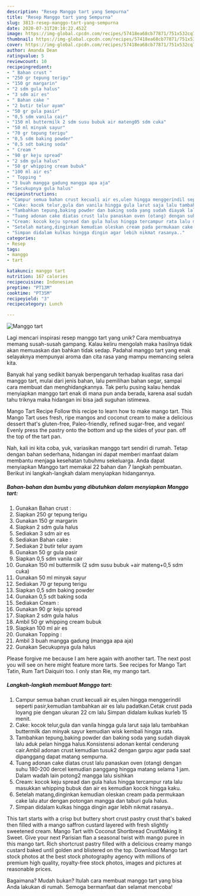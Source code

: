 ```yaml
---
description: "Resep Manggo tart yang Sempurna"
title: "Resep Manggo tart yang Sempurna"
slug: 3813-resep-manggo-tart-yang-sempurna
date: 2020-07-31T20:10:22.452Z
image: https://img-global.cpcdn.com/recipes/57418ea68cb77871/751x532cq70/manggo-tart-foto-resep-utama.jpg
thumbnail: https://img-global.cpcdn.com/recipes/57418ea68cb77871/751x532cq70/manggo-tart-foto-resep-utama.jpg
cover: https://img-global.cpcdn.com/recipes/57418ea68cb77871/751x532cq70/manggo-tart-foto-resep-utama.jpg
author: Amanda Dean
ratingvalue: 5
reviewcount: 10
recipeingredient:
- " Bahan crust "
- "250 gr tepung terigu"
- "150 gr margarin"
- "2 sdm gula halus"
- "3 sdm air es"
- " Bahan cake "
- "2 butir telur ayam"
- "50 gr gula pasir"
- "0,5 sdm vanila cair"
- "150 ml buttermilk 2 sdm susu bubuk air mateng05 sdm cuka"
- "50 ml minyak sayur"
- "70 gr tepung terigu"
- "0,5 sdm baking powder"
- "0,5 sdt baking soda"
- " Cream "
- "90 gr keju spread"
- "2 sdm gula halus"
- "50 gr whipping cream bubuk"
- "100 ml air es"
- " Topping "
- "3 buah mangga gadung mangga apa aja"
- "Secukupnya gula halus"
recipeinstructions:
- "Campur semua bahan crust kecuali air es,ulen hingga menggerindil seperti pasir,kemudian tambahkan air es lalu padatkan.Cetak crust pada loyang pie dengan ukuran 22 cm lalu Simpan didalam kulkas kurleb 15 menit."
- "Cake: kocok telur,gula dan vanila hingga gula larut saja lalu tambahkan buttermilk dan minyak sayur kemudian wisk kembali hingga rata."
- "Tambahkan tepung,baking powder dan baking soda yang sudah diayak lalu aduk pelan hingga halus.Konsistensi adonan kental cenderung cair.Ambil adonan crust kemudian tusuk2 dengan garpu agar pada saat dipanggang dapat matang sempurna."
- "Tuang adonan cake diatas crust lalu panaskan oven (otang) dengan suhu 180-200 dercel kemudian panggang hingga matang selama 1 jam. Dalam wadah lain potong2 mangga lalu sisihkan"
- "Cream: kocok keju spread dan gula halus hingga tercampur rata lalu masukkan whipping bubuk dan air es kemudian kocok hingga kaku."
- "Setelah matang,dinginkan kemudian oleskan cream pada permukaan cake lalu atur dengan potongan mangga dan taburi gula halus."
- "Simpan didalam kulkas hingga dingin agar lebih nikmat rasanya.."
categories:
- Resep
tags:
- manggo
- tart

katakunci: manggo tart 
nutrition: 167 calories
recipecuisine: Indonesian
preptime: "PT13M"
cooktime: "PT35M"
recipeyield: "3"
recipecategory: Lunch

---
```



![Manggo tart](https://img-global.cpcdn.com/recipes/57418ea68cb77871/751x532cq70/manggo-tart-foto-resep-utama.jpg)

Lagi mencari inspirasi resep manggo tart yang unik? Cara membuatnya memang susah-susah gampang. Kalau keliru mengolah maka hasilnya tidak akan memuaskan dan bahkan tidak sedap. Padahal manggo tart yang enak selayaknya mempunyai aroma dan cita rasa yang mampu memancing selera kita.

Banyak hal yang sedikit banyak berpengaruh terhadap kualitas rasa dari manggo tart, mulai dari jenis bahan, lalu pemilihan bahan segar, sampai cara membuat dan menghidangkannya. Tak perlu pusing kalau hendak menyiapkan manggo tart enak di mana pun anda berada, karena asal sudah tahu triknya maka hidangan ini bisa jadi suguhan istimewa.

Mango Tart Recipe Follow this recipe to learn how to make mango tart. This Mango Tart uses fresh, ripe mangos and coconut cream to make a delicious dessert that&#39;s gluten-free, Paleo-friendly, refined sugar-free, and vegan! Evenly press the pastry onto the bottom and up the sides of your pan. off the top of the tart pan.


Nah, kali ini kita coba, yuk, variasikan manggo tart sendiri di rumah. Tetap dengan bahan sederhana, hidangan ini dapat memberi manfaat dalam membantu menjaga kesehatan tubuhmu sekeluarga. Anda dapat menyiapkan Manggo tart memakai 22 bahan dan 7 langkah pembuatan. Berikut ini langkah-langkah dalam menyiapkan hidangannya.

<!--inarticleads1-->

##### Bahan-bahan dan bumbu yang dibutuhkan dalam menyiapkan Manggo tart:

1. Gunakan  Bahan crust :
1. Siapkan 250 gr tepung terigu
1. Gunakan 150 gr margarin
1. Siapkan 2 sdm gula halus
1. Sediakan 3 sdm air es
1. Sediakan  Bahan cake :
1. Sediakan 2 butir telur ayam
1. Gunakan 50 gr gula pasir
1. Siapkan 0,5 sdm vanila cair
1. Gunakan 150 ml buttermilk (2 sdm susu bubuk +air mateng+0,5 sdm cuka)
1. Gunakan 50 ml minyak sayur
1. Sediakan 70 gr tepung terigu
1. Siapkan 0,5 sdm baking powder
1. Gunakan 0,5 sdt baking soda
1. Sediakan  Cream :
1. Gunakan 90 gr keju spread
1. Siapkan 2 sdm gula halus
1. Ambil 50 gr whipping cream bubuk
1. Siapkan 100 ml air es
1. Gunakan  Topping :
1. Ambil 3 buah mangga gadung (mangga apa aja)
1. Gunakan Secukupnya gula halus


Please forgive me because I am here again with another tart. The next post you will see on here might feature more tarts. See recipes for Mango Tart Tatin, Rum Tart Daiquiri too. I only stan Rie, my mango tart. 

<!--inarticleads2-->

##### Langkah-langkah membuat Manggo tart:

1. Campur semua bahan crust kecuali air es,ulen hingga menggerindil seperti pasir,kemudian tambahkan air es lalu padatkan.Cetak crust pada loyang pie dengan ukuran 22 cm lalu Simpan didalam kulkas kurleb 15 menit.
1. Cake: kocok telur,gula dan vanila hingga gula larut saja lalu tambahkan buttermilk dan minyak sayur kemudian wisk kembali hingga rata.
1. Tambahkan tepung,baking powder dan baking soda yang sudah diayak lalu aduk pelan hingga halus.Konsistensi adonan kental cenderung cair.Ambil adonan crust kemudian tusuk2 dengan garpu agar pada saat dipanggang dapat matang sempurna.
1. Tuang adonan cake diatas crust lalu panaskan oven (otang) dengan suhu 180-200 dercel kemudian panggang hingga matang selama 1 jam. Dalam wadah lain potong2 mangga lalu sisihkan
1. Cream: kocok keju spread dan gula halus hingga tercampur rata lalu masukkan whipping bubuk dan air es kemudian kocok hingga kaku.
1. Setelah matang,dinginkan kemudian oleskan cream pada permukaan cake lalu atur dengan potongan mangga dan taburi gula halus.
1. Simpan didalam kulkas hingga dingin agar lebih nikmat rasanya..


This tart starts with a crisp but buttery short crust pastry crust that&#39;s baked then filled with a mango saffron custard layered with fresh slightly sweetened cream. Mango Tart with Coconut Shortbread CrustMaking It Sweet. Give your next Parisian flan a seasonal twist with mango puree in this mango tart. Rich shortcrust pastry filled with a delicious creamy mango custard baked until golden and blistered on the top. Download Mango tart stock photos at the best stock photography agency with millions of premium high quality, royalty-free stock photos, images and pictures at reasonable prices. 

Bagaimana? Mudah bukan? Itulah cara membuat manggo tart yang bisa Anda lakukan di rumah. Semoga bermanfaat dan selamat mencoba!
